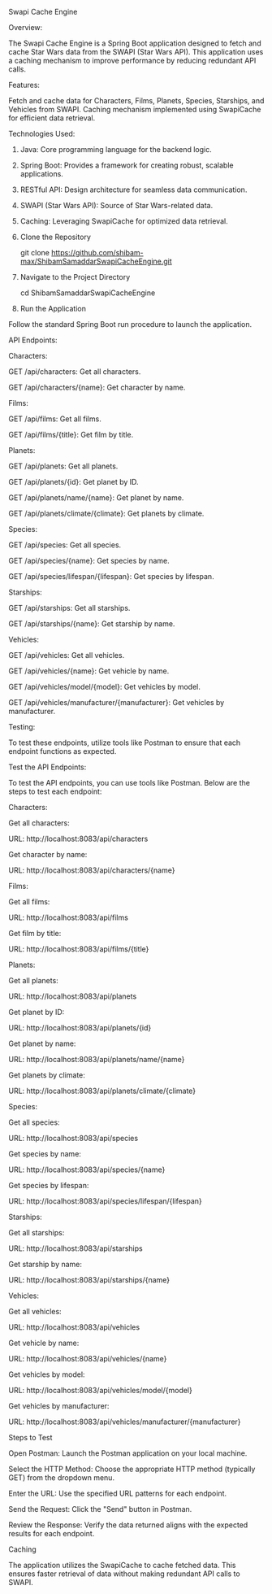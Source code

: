 Swapi Cache Engine

Overview:

The Swapi Cache Engine is a Spring Boot application designed to fetch and cache Star Wars data from the SWAPI (Star Wars API). This application uses a caching mechanism to improve performance by reducing redundant API calls.

Features:

Fetch and cache data for Characters, Films, Planets, Species, Starships, and Vehicles from SWAPI.
Caching mechanism implemented using SwapiCache for efficient data retrieval.

Technologies Used:

1. Java: Core programming language for the backend logic.
2. Spring Boot: Provides a framework for creating robust, scalable applications.
3. RESTful API: Design architecture for seamless data communication.
4. SWAPI (Star Wars API): Source of Star Wars-related data.
5. Caching: Leveraging SwapiCache for optimized data retrieval.

1. Clone the Repository

   git clone https://github.com/shibam-max/ShibamSamaddarSwapiCacheEngine.git

2. Navigate to the Project Directory

   cd ShibamSamaddarSwapiCacheEngine

3. Run the Application 

Follow the standard Spring Boot run procedure to launch the application.

API Endpoints:

Characters:

GET /api/characters: Get all characters.

GET /api/characters/{name}: Get character by name.

Films:

GET /api/films: Get all films.

GET /api/films/{title}: Get film by title.

Planets:

GET /api/planets: Get all planets.

GET /api/planets/{id}: Get planet by ID.

GET /api/planets/name/{name}: Get planet by name.

GET /api/planets/climate/{climate}: Get planets by climate.

Species:

GET /api/species: Get all species.

GET /api/species/{name}: Get species by name.

GET /api/species/lifespan/{lifespan}: Get species by lifespan.

Starships:

GET /api/starships: Get all starships.

GET /api/starships/{name}: Get starship by name.

Vehicles:

GET /api/vehicles: Get all vehicles.

GET /api/vehicles/{name}: Get vehicle by name.

GET /api/vehicles/model/{model}: Get vehicles by model.

GET /api/vehicles/manufacturer/{manufacturer}: Get vehicles by manufacturer.

Testing:

To test these endpoints, utilize tools like Postman to ensure that each endpoint functions as expected.

Test the API Endpoints:

To test the API endpoints, you can use tools like Postman. Below are the steps to test each endpoint:

Characters:

Get all characters:

URL: http://localhost:8083/api/characters

Get character by name:

URL: http://localhost:8083/api/characters/{name}

Films:

Get all films:

URL: http://localhost:8083/api/films

Get film by title:

URL: http://localhost:8083/api/films/{title}

Planets:

Get all planets:

URL: http://localhost:8083/api/planets

Get planet by ID:

URL: http://localhost:8083/api/planets/{id}

Get planet by name:

URL: http://localhost:8083/api/planets/name/{name}

Get planets by climate:

URL: http://localhost:8083/api/planets/climate/{climate}

Species:

Get all species:

URL: http://localhost:8083/api/species

Get species by name:

URL: http://localhost:8083/api/species/{name}

Get species by lifespan:

URL: http://localhost:8083/api/species/lifespan/{lifespan}

Starships:

Get all starships:

URL: http://localhost:8083/api/starships

Get starship by name:

URL: http://localhost:8083/api/starships/{name}

Vehicles:

Get all vehicles:

URL: http://localhost:8083/api/vehicles

Get vehicle by name:

URL: http://localhost:8083/api/vehicles/{name}

Get vehicles by model:

URL: http://localhost:8083/api/vehicles/model/{model}

Get vehicles by manufacturer:

URL: http://localhost:8083/api/vehicles/manufacturer/{manufacturer}



Steps to Test

Open Postman: Launch the Postman application on your local machine.

Select the HTTP Method: Choose the appropriate HTTP method (typically GET) from the dropdown menu.

Enter the URL: Use the specified URL patterns for each endpoint.

Send the Request: Click the "Send" button in Postman.

Review the Response: Verify the data returned aligns with the expected results for each endpoint.

Caching

The application utilizes the SwapiCache to cache fetched data. This ensures faster retrieval of data without making redundant API calls to SWAPI.


